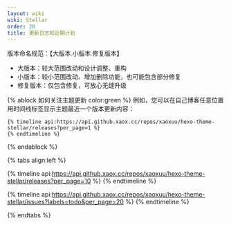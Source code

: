 ```yaml
---
layout: wiki
wiki: Stellar
order: 20
title: 更新日志和近期计划
---
```


版本命名规范：【大版本.小版本.修复版本】

- 大版本：较大范围改动和设计调整、重构
- 小版本：较小范围改动、增加删除功能，也可能包含部分修复
- 修复版本：仅包含修复，可放心无缝升级

{% ablock 如何关注主题更新 color:green %}
例如，您可以在自己博客任意位置用时间线标签显示主题最近一个版本更新内容：
```
{% timeline api:https://api.github.xaox.cc/repos/xaoxuu/hexo-theme-stellar/releases?per_page=1 %}
{% endtimeline %}
```

{% endablock %}

{% tabs align:left %}

<!-- tab 更新日志 -->
{% timeline api:https://api.github.xaox.cc/repos/xaoxuu/hexo-theme-stellar/releases?per_page=10 %}
{% endtimeline %}

<!-- tab Todo -->
{% timeline api:https://api.github.xaox.cc/repos/xaoxuu/hexo-theme-stellar/issues?labels=todo&per_page=20 %}
{% endtimeline %}

{% endtabs %}



